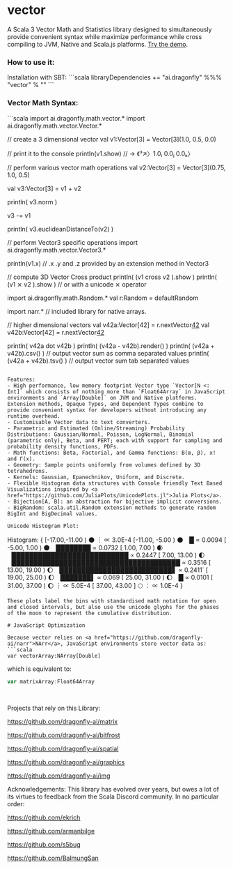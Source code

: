# vector

A Scala 3 Vector Math and Statistics library designed to simultaneously provide convenient syntax while maximize performance while cross compiling to JVM, Native and Scala.js platforms.  <a href="https://dragonfly-ai.github.io/vector/">Try the demo</a>.

<h3>How to use it:</h3>
Installation with SBT:
```scala
libraryDependencies += "ai.dragonfly" %%% "vector" % "<LATEST_VERSION>"
```
<h3>Vector Math Syntax:</h3>
```scala
import ai.dragonfly.math.vector.*
import ai.dragonfly.math.vector.Vector.*

// create a 3 dimensional vector
val v1:Vector[3] = Vector[3](1.0, 0.5, 0.0)

// print it to the console
println(v1.show)  // -> 《³↗〉1.0ᵢ 0.0ⱼ 0.0ₖ〉

// perform various vector math operations
val v2:Vector[3] = Vector[3](0.75, 1.0, 0.5)

val v3:Vector[3] = v1 + v2

println( v3.norm )

v3 -= v1

println( v3.euclideanDistanceTo(v2) )

// perform Vector3 specific operations
import ai.dragonfly.math.vector.Vector3.*

println(v1.x) // .x .y and .z provided by an extension method in Vector3

// compute 3D Vector Cross product
println( (v1 cross v2 ).show ) 
println( (v1 ⨯ v2 ).show ) // or with a unicode ⨯ operator

import ai.dragonfly.math.Random.*
val r:Random = defaultRandom

import narr.*  // included library for native arrays.

// higher dimensional vectors
val v42a:Vector[42] = r.nextVector[42]()
val v42b:Vector[42] = r.nextVector[42]()

println( v42a dot v42b )
println( (v42a - v42b).render() )
println( (v42a + v42b).csv() ) // output vector sum as comma separated values
println( (v42a + v42b).tsv() ) // output vector sum tab separated values
```

Features:
- High performance, low memory footprint Vector type `Vector[N <: Int]` which consists of nothing more than `Float64Array` in JavaScript environments and `Array[Double]` on JVM and Native platforms.  Extension methods, Opaque Types, and Dependent Types combine to provide convenient syntax for developers without introducing any runtime overhead.
- Customisable Vector data to text converters.
- Parametric and Estimated (Online/Streaming) Probability Distributions: Gaussian/Normal, Poisson, LogNormal, Binomial (parametric only), Beta, and PERT; each with support for sampling and probability density functions, PDFs.
- Math functions: Beta, Factorial, and Gamma functions: B(α, β), x! and Γ(x).
- Geometry: Sample points uniformly from volumes defined by 3D tetrahedrons.
- Kernels: Gaussian, Epanechnikov, Uniform, and Discrete.
- Flexible Histogram data structures with Console friendly Text Based Visualizations inspired by <a href="https://github.com/JuliaPlots/UnicodePlots.jl">Julia Plots</a>.
- Bijection[A, B]: an abstraction for bijective implicit conversions.
- BigRandom: scala.util.Random extension methods to generate random BigInt and BigDecimal values.

Unicode Histogram Plot:

```
Histogram: { 
	[-17.00,-11.00 ) 🌑 ︙    ∝ 3.0E-4
	[-11.00, -5.00 ) 🌑 ▕█   ∝ 0.0094
	[ -5.00,  1.00 ) 🌑 ▕████████    ∝ 0.0732
	[  1.00,  7.00 ) 🌒 ▕███████████████████████████    ∝ 0.2447
	[  7.00, 13.00 ) 🌓 ▕███████████████████████████████████████   ∝ 0.3516
	[ 13.00, 19.00 ) 🌔 ▕██████████████████████████▋   ∝ 0.2411`
	[ 19.00, 25.00 ) 🌔 ▕███████▌   ∝ 0.069
	[ 25.00, 31.00 ) 🌔 ▕█   ∝ 0.0101
	[ 31.00, 37.00 ) 🌔 ︙    ∝ 5.0E-4
	[ 37.00, 43.00 ] 🌕 ︰    ∝ 1.0E-4
}
```
These plots label the bins with standardised math notation for open and closed intervals, but also use the unicode glyphs for the phases of the moon to represent the cumulative distribution.

# JavaScript Optimization

Because vector relies on <a href="https://github.com/dragonfly-ai/narr">NArr</a>, JavaScript environments store vector data as:
```scala
var vectorArray:NArray[Double]
```
which is equivalent to:
```scala
var matrixArray:Float64Array
```

<br />

Projects that rely on this Library:

https://github.com/dragonfly-ai/matrix

https://github.com/dragonfly-ai/bitfrost

https://github.com/dragonfly-ai/spatial

https://github.com/dragonfly-ai/graphics

https://github.com/dragonfly-ai/img

Acknowledgements:
This library has evolved over years, but owes a lot of its virtues to feedback from the Scala Discord community.  In no particular order:

https://github.com/ekrich

https://github.com/armanbilge

https://github.com/s5bug

https://github.com/BalmungSan